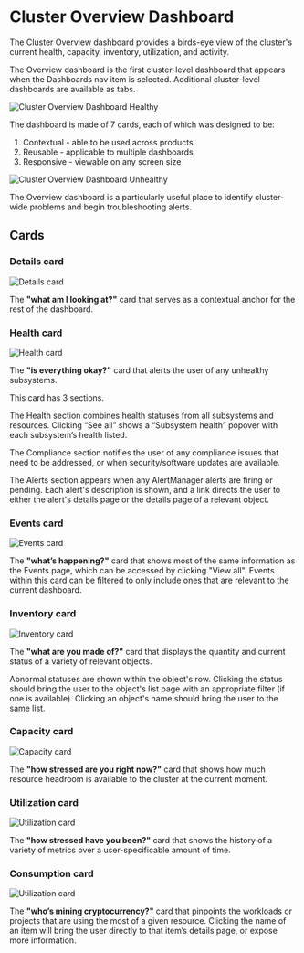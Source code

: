 # Cluster Overview Dashboard

The Cluster Overview dashboard provides a birds-eye view of the cluster's current health, capacity, inventory, utilization, and activity.

The Overview dashboard is the first cluster-level dashboard that appears when the Dashboards nav item is selected. Additional cluster-level dashboards are available as tabs.

![Cluster Overview Dashboard Healthy](img/1-0-cluster-healthy.png)

The dashboard is made of 7 cards, each of which was designed to be:

1. Contextual - able to be used across products
2. Reusable - applicable to multiple dashboards
3. Responsive - viewable on any screen size

![Cluster Overview Dashboard Unhealthy](img/1-1-cluster-unhealthy.png)

The Overview dashboard is a particularly useful place to identify cluster-wide problems and begin troubleshooting alerts.

## Cards

### Details card

![Details card](img/0-1-details.png)

The **"what am I looking at?"** card that serves as a contextual anchor for the rest of the dashboard.

### Health card

![Health card](img/0-2-health.png)

The **"is everything okay?"** card that alerts the user of any unhealthy subsystems.

This card has 3 sections.

The Health section combines health statuses from all subsystems and resources. Clicking “See all” shows a “Subsystem health” popover with each subsystem’s health listed.

The Compliance section notifies the user of any compliance issues that need to be addressed, or when security/software updates are available.

The Alerts section appears when any AlertManager alerts are firing or pending. Each alert's description is shown, and a link directs the user to either the alert's details page or the details page of a relevant object.

### Events card

![Events card](img/0-3-events.png)

The **"what’s happening?"** card that shows most of the same information as the Events page, which can be accessed by clicking "View all". Events within this card can be filtered to only include ones that are relevant to the current dashboard.

### Inventory card

![Inventory card](img/0-4-inventory.png)

The **"what are you made of?"** card that displays the quantity and current status of a variety of relevant objects.

Abnormal statuses are shown within the object's row. Clicking the status should bring the user to the object's list page with an appropriate filter (if one is available). Clicking an object's name should bring the user to the same list.

### Capacity card

![Capacity card](img/0-5-capacity.png)

The **"how stressed are you right now?"** card that shows how much resource headroom is available to the cluster at the current moment.

### Utilization card

![Utilization card](img/0-6-utilization.png)

The **"how stressed have you been?"** card that shows the history of a variety of metrics over a user-specificable amount of time.

### Consumption card

![Utilization card](img/0-7-consumption.png)

The **"who’s mining cryptocurrency?"** card that pinpoints the workloads or projects that are using the most of a given resource. Clicking the name of an item will bring the user directly to that item’s details page, or expose more information.